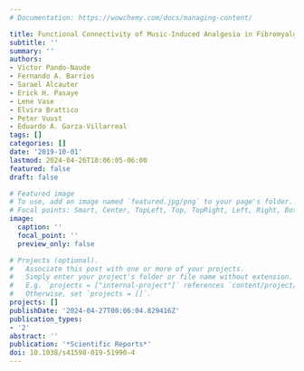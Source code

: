 ```yaml
---
# Documentation: https://wowchemy.com/docs/managing-content/

title: Functional Connectivity of Music-Induced Analgesia in Fibromyalgia
subtitle: ''
summary: ''
authors:
- Victor Pando-Naude
- Fernando A. Barrios
- Sarael Alcauter
- Erick H. Pasaye
- Lene Vase
- Elvira Brattico
- Peter Vuust
- Eduardo A. Garza-Villarreal
tags: []
categories: []
date: '2019-10-01'
lastmod: 2024-04-26T18:06:05-06:00
featured: false
draft: false

# Featured image
# To use, add an image named `featured.jpg/png` to your page's folder.
# Focal points: Smart, Center, TopLeft, Top, TopRight, Left, Right, BottomLeft, Bottom, BottomRight.
image:
  caption: ''
  focal_point: ''
  preview_only: false

# Projects (optional).
#   Associate this post with one or more of your projects.
#   Simply enter your project's folder or file name without extension.
#   E.g. `projects = ["internal-project"]` references `content/project/deep-learning/index.md`.
#   Otherwise, set `projects = []`.
projects: []
publishDate: '2024-04-27T00:06:04.829416Z'
publication_types:
- '2'
abstract: ''
publication: '*Scientific Reports*'
doi: 10.1038/s41598-019-51990-4
---
```

